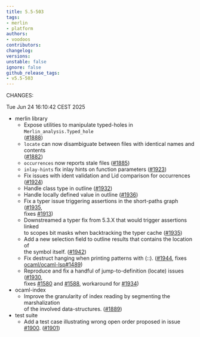 ```yaml
---
title: 5.5-503
tags:
- merlin
- platform
authors:
- voodoos
contributors:
changelog:
versions:
unstable: false
ignore: false
github_release_tags:
- v5.5-503
---
```


<p>CHANGES:</p>
<p>Tue Jun 24 16:10:42 CEST 2025</p>
<ul>
<li>merlin library
<ul>
<li>Expose utilities to manipulate typed-holes in <code>Merlin_analysis.Typed_hole</code><br>
(<a href="https://github.com/ocaml/merlin/pull/1888" class="issue-link js-issue-link" data-error-text="Failed to load title" data-id="2793936253" data-permission-text="Title is private" data-url="https://github.com/ocaml/merlin/issues/1888" data-hovercard-type="pull_request" data-hovercard-url="/ocaml/merlin/pull/1888/hovercard">#1888</a>)</li>
<li><code>locate</code> can now disambiguate between files with identical names and contents<br>
(<a href="https://github.com/ocaml/merlin/pull/1882" class="issue-link js-issue-link" data-error-text="Failed to load title" data-id="2776480878" data-permission-text="Title is private" data-url="https://github.com/ocaml/merlin/issues/1882" data-hovercard-type="pull_request" data-hovercard-url="/ocaml/merlin/pull/1882/hovercard">#1882</a>)</li>
<li><code>occurrences</code> now reports stale files (<a href="https://github.com/ocaml/merlin/pull/1885" class="issue-link js-issue-link" data-error-text="Failed to load title" data-id="2781032951" data-permission-text="Title is private" data-url="https://github.com/ocaml/merlin/issues/1885" data-hovercard-type="pull_request" data-hovercard-url="/ocaml/merlin/pull/1885/hovercard">#1885</a>)</li>
<li><code>inlay-hints</code> fix inlay hints on function parameters (<a href="https://github.com/ocaml/merlin/pull/1923" class="issue-link js-issue-link" data-error-text="Failed to load title" data-id="2983093013" data-permission-text="Title is private" data-url="https://github.com/ocaml/merlin/issues/1923" data-hovercard-type="pull_request" data-hovercard-url="/ocaml/merlin/pull/1923/hovercard">#1923</a>)</li>
<li>Fix issues with ident validation and Lid comparison for occurrences (<a href="https://github.com/ocaml/merlin/pull/1924" class="issue-link js-issue-link" data-error-text="Failed to load title" data-id="3000600679" data-permission-text="Title is private" data-url="https://github.com/ocaml/merlin/issues/1924" data-hovercard-type="pull_request" data-hovercard-url="/ocaml/merlin/pull/1924/hovercard">#1924</a>)</li>
<li>Handle class type in outline (<a href="https://github.com/ocaml/merlin/pull/1932" class="issue-link js-issue-link" data-error-text="Failed to load title" data-id="3039709579" data-permission-text="Title is private" data-url="https://github.com/ocaml/merlin/issues/1932" data-hovercard-type="pull_request" data-hovercard-url="/ocaml/merlin/pull/1932/hovercard">#1932</a>)</li>
<li>Handle locally defined value in outline (<a href="https://github.com/ocaml/merlin/pull/1936" class="issue-link js-issue-link" data-error-text="Failed to load title" data-id="3069135534" data-permission-text="Title is private" data-url="https://github.com/ocaml/merlin/issues/1936" data-hovercard-type="pull_request" data-hovercard-url="/ocaml/merlin/pull/1936/hovercard">#1936</a>)</li>
<li>Fix a typer issue triggering assertions in the short-paths graph (<a href="https://github.com/ocaml/merlin/pull/1935" class="issue-link js-issue-link" data-error-text="Failed to load title" data-id="3066665211" data-permission-text="Title is private" data-url="https://github.com/ocaml/merlin/issues/1935" data-hovercard-type="pull_request" data-hovercard-url="/ocaml/merlin/pull/1935/hovercard">#1935</a>,<br>
fixes <a href="https://github.com/ocaml/merlin/issues/1913" class="issue-link js-issue-link" data-error-text="Failed to load title" data-id="2947877188" data-permission-text="Title is private" data-url="https://github.com/ocaml/merlin/issues/1913" data-hovercard-type="issue" data-hovercard-url="/ocaml/merlin/issues/1913/hovercard">#1913</a>)</li>
<li>Downstreamed a typer fix from 5.3.X that would trigger assertions linked<br>
to scopes bit masks when backtracking the typer cache (<a href="https://github.com/ocaml/merlin/pull/1935" class="issue-link js-issue-link" data-error-text="Failed to load title" data-id="3066665211" data-permission-text="Title is private" data-url="https://github.com/ocaml/merlin/issues/1935" data-hovercard-type="pull_request" data-hovercard-url="/ocaml/merlin/pull/1935/hovercard">#1935</a>)</li>
<li>Add a new selection field to outline results that contains the location of<br>
the symbol itself. (<a href="https://github.com/ocaml/merlin/pull/1942" class="issue-link js-issue-link" data-error-text="Failed to load title" data-id="3168486739" data-permission-text="Title is private" data-url="https://github.com/ocaml/merlin/issues/1942" data-hovercard-type="pull_request" data-hovercard-url="/ocaml/merlin/pull/1942/hovercard">#1942</a>)</li>
<li>Fix destruct hanging when printing patterns with (::). (<a href="https://github.com/ocaml/merlin/pull/1944" class="issue-link js-issue-link" data-error-text="Failed to load title" data-id="3171840694" data-permission-text="Title is private" data-url="https://github.com/ocaml/merlin/issues/1944" data-hovercard-type="pull_request" data-hovercard-url="/ocaml/merlin/pull/1944/hovercard">#1944</a>, fixes<br>
<a href="https://github.com/ocaml/ocaml-lsp/issues/1489" class="issue-link js-issue-link" data-error-text="Failed to load title" data-id="2882145927" data-permission-text="Title is private" data-url="https://github.com/ocaml/ocaml-lsp/issues/1489" data-hovercard-type="issue" data-hovercard-url="/ocaml/ocaml-lsp/issues/1489/hovercard">ocaml/ocaml-lsp#1489</a>)</li>
<li>Reproduce and fix a handful of jump-to-definition (locate) issues  (<a href="https://github.com/ocaml/merlin/pull/1930" class="issue-link js-issue-link" data-error-text="Failed to load title" data-id="3036101938" data-permission-text="Title is private" data-url="https://github.com/ocaml/merlin/issues/1930" data-hovercard-type="pull_request" data-hovercard-url="/ocaml/merlin/pull/1930/hovercard">#1930</a>,<br>
fixes <a href="https://github.com/ocaml/merlin/issues/1580" class="issue-link js-issue-link" data-error-text="Failed to load title" data-id="1628118030" data-permission-text="Title is private" data-url="https://github.com/ocaml/merlin/issues/1580" data-hovercard-type="issue" data-hovercard-url="/ocaml/merlin/issues/1580/hovercard">#1580</a> and <a href="https://github.com/ocaml/merlin/issues/1588" class="issue-link js-issue-link" data-error-text="Failed to load title" data-id="1650549414" data-permission-text="Title is private" data-url="https://github.com/ocaml/merlin/issues/1588" data-hovercard-type="issue" data-hovercard-url="/ocaml/merlin/issues/1588/hovercard">#1588</a>, workaround for <a href="https://github.com/ocaml/merlin/issues/1934" class="issue-link js-issue-link" data-error-text="Failed to load title" data-id="3065585069" data-permission-text="Title is private" data-url="https://github.com/ocaml/merlin/issues/1934" data-hovercard-type="issue" data-hovercard-url="/ocaml/merlin/issues/1934/hovercard">#1934</a>)</li>
</ul>
</li>
<li>ocaml-index
<ul>
<li>Improve the granularity of index reading by segmenting the marshalization<br>
of the involved data-structures. (<a href="https://github.com/ocaml/merlin/pull/1889" class="issue-link js-issue-link" data-error-text="Failed to load title" data-id="2795758559" data-permission-text="Title is private" data-url="https://github.com/ocaml/merlin/issues/1889" data-hovercard-type="pull_request" data-hovercard-url="/ocaml/merlin/pull/1889/hovercard">#1889</a>)</li>
</ul>
</li>
<li>test suite
<ul>
<li>Add a test case illustrating wrong open order proposed in issue <a href="https://github.com/ocaml/merlin/issues/1900" class="issue-link js-issue-link" data-error-text="Failed to load title" data-id="2869403428" data-permission-text="Title is private" data-url="https://github.com/ocaml/merlin/issues/1900" data-hovercard-type="issue" data-hovercard-url="/ocaml/merlin/issues/1900/hovercard">#1900</a>. (<a href="https://github.com/ocaml/merlin/pull/1901" class="issue-link js-issue-link" data-error-text="Failed to load title" data-id="2878429800" data-permission-text="Title is private" data-url="https://github.com/ocaml/merlin/issues/1901" data-hovercard-type="pull_request" data-hovercard-url="/ocaml/merlin/pull/1901/hovercard">#1901</a>)</li>
</ul>
</li>
</ul>
